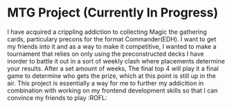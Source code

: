 # MTG Project (Currently In Progress)
I have acquired a crippling addiction to collecting Magic the gathering cards, particulary precons for the format Commander(EDH). 
I want to get my friends into it and as a way to make it competitive, I wanted to make a tournament that relies on only using the preconstructed decks
I have inorder to battle it out in a sort of weekly clash where placements determine your results. After a set amount of weeks, The final top 4 will play it a
final game to determine who gets the prize, which at this point is still up in the air. This project is essentially a way for me to further my addicition in combination with working on my 
frontend development skills so that I can convince my friends to play :ROFL:

